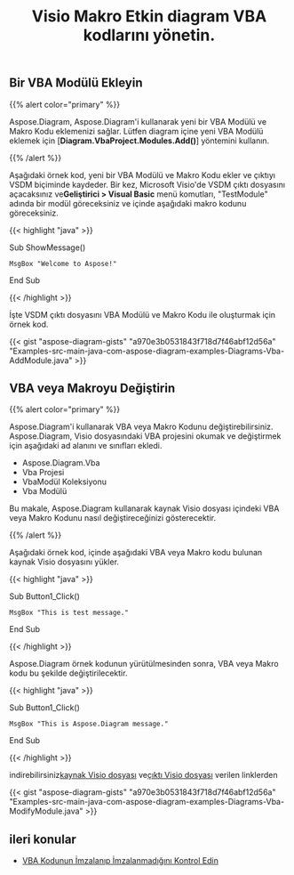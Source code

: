 ﻿---
title: Visio Makro Etkin diagram VBA kodlarını yönetin.
linktitle: Diagram VBA Projesi
type: docs
weight: 200
url: /tr/java/working-with-vbaproject/
description: Aspose.Diagram kitaplığı ile VBA Modülü ekleyin ve VBA veya Makroyu Değiştirin.
---
## **Bir VBA Modülü Ekleyin**
{{% alert color="primary" %}}

Aspose.Diagram, Aspose.Diagram'i kullanarak yeni bir VBA Modülü ve Makro Kodu eklemenizi sağlar. Lütfen diagram içine yeni VBA Modülü eklemek için [**Diagram.VbaProject.Modules.Add()**] yöntemini kullanın.

{{% /alert %}}

 Aşağıdaki örnek kod, yeni bir VBA Modülü ve Makro Kodu ekler ve çıktıyı VSDM biçiminde kaydeder. Bir kez, Microsoft Visio'de VSDM çıktı dosyasını açacaksınız ve**Geliştirici > Visual Basic** menü komutları, "TestModule" adında bir modül göreceksiniz ve içinde aşağıdaki makro kodunu göreceksiniz.

{{< highlight "java" >}}

 Sub ShowMessage()

    MsgBox "Welcome to Aspose!"

End Sub

{{< /highlight >}}

İşte VSDM çıktı dosyasını VBA Modülü ve Makro Kodu ile oluşturmak için örnek kod.

{{< gist "aspose-diagram-gists" "a970e3b0531843f718d7f46abf12d56a" "Examples-src-main-java-com-aspose-diagram-examples-Diagrams-Vba-AddModule.java" >}}

## **VBA veya Makroyu Değiştirin**

{{% alert color="primary" %}} 

Aspose.Diagram'i kullanarak VBA veya Makro Kodunu değiştirebilirsiniz. Aspose.Diagram, Visio dosyasındaki VBA projesini okumak ve değiştirmek için aşağıdaki ad alanını ve sınıfları ekledi.

- Aspose.Diagram.Vba
- Vba Projesi
- VbaModül Koleksiyonu
- Vba Modülü

Bu makale, Aspose.Diagram kullanarak kaynak Visio dosyası içindeki VBA veya Makro Kodunu nasıl değiştireceğinizi gösterecektir.

{{% /alert %}} 

Aşağıdaki örnek kod, içinde aşağıdaki VBA veya Makro kodu bulunan kaynak Visio dosyasını yükler.

{{< highlight "java" >}}

 Sub Button1_Click()

    MsgBox "This is test message."

End Sub

{{< /highlight >}}

Aspose.Diagram örnek kodunun yürütülmesinden sonra, VBA veya Makro kodu bu şekilde değiştirilecektir.

{{< highlight "java" >}}

 Sub Button1_Click()

    MsgBox "This is Aspose.Diagram message."

End Sub

{{< /highlight >}}

 indirebilirsiniz[kaynak Visio dosyası]() ve[çıktı Visio dosyası]() verilen linklerden

{{< gist "aspose-diagram-gists" "a970e3b0531843f718d7f46abf12d56a" "Examples-src-main-java-com-aspose-diagram-examples-Diagrams-Vba-ModifyModule.java" >}}

## **ileri konular**
- [VBA Kodunun İmzalanıp İmzalanmadığını Kontrol Edin](/diagram/tr/java/check-if-vba-code-is-signed/)
